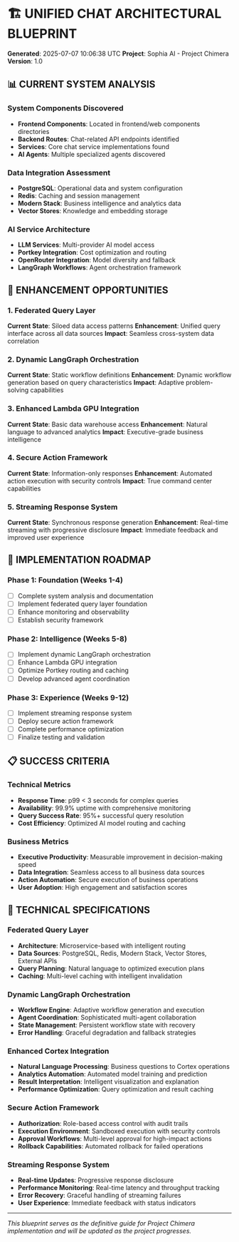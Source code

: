 # 🏗️ UNIFIED CHAT ARCHITECTURAL BLUEPRINT

**Generated**: 2025-07-07 10:06:38 UTC
**Project**: Sophia AI - Project Chimera
**Version**: 1.0

## 📊 CURRENT SYSTEM ANALYSIS

### System Components Discovered
- **Frontend Components**: Located in frontend/web components directories
- **Backend Routes**: Chat-related API endpoints identified
- **Services**: Core chat service implementations found
- **AI Agents**: Multiple specialized agents discovered

### Data Integration Assessment
- **PostgreSQL**: Operational data and system configuration
- **Redis**: Caching and session management
- **Modern Stack**: Business intelligence and analytics data
- **Vector Stores**: Knowledge and embedding storage

### AI Service Architecture
- **LLM Services**: Multi-provider AI model access
- **Portkey Integration**: Cost optimization and routing
- **OpenRouter Integration**: Model diversity and fallback
- **LangGraph Workflows**: Agent orchestration framework

## 🎯 ENHANCEMENT OPPORTUNITIES

### 1. Federated Query Layer
**Current State**: Siloed data access patterns
**Enhancement**: Unified query interface across all data sources
**Impact**: Seamless cross-system data correlation

### 2. Dynamic LangGraph Orchestration
**Current State**: Static workflow definitions
**Enhancement**: Dynamic workflow generation based on query characteristics
**Impact**: Adaptive problem-solving capabilities

### 3. Enhanced Lambda GPU Integration
**Current State**: Basic data warehouse access
**Enhancement**: Natural language to advanced analytics
**Impact**: Executive-grade business intelligence

### 4. Secure Action Framework
**Current State**: Information-only responses
**Enhancement**: Automated action execution with security controls
**Impact**: True command center capabilities

### 5. Streaming Response System
**Current State**: Synchronous response generation
**Enhancement**: Real-time streaming with progressive disclosure
**Impact**: Immediate feedback and improved user experience

## 🚀 IMPLEMENTATION ROADMAP

### Phase 1: Foundation (Weeks 1-4)
- [ ] Complete system analysis and documentation
- [ ] Implement federated query layer foundation
- [ ] Enhance monitoring and observability
- [ ] Establish security framework

### Phase 2: Intelligence (Weeks 5-8)
- [ ] Implement dynamic LangGraph orchestration
- [ ] Enhance Lambda GPU integration
- [ ] Optimize Portkey routing and caching
- [ ] Develop advanced agent coordination

### Phase 3: Experience (Weeks 9-12)
- [ ] Implement streaming response system
- [ ] Deploy secure action framework
- [ ] Complete performance optimization
- [ ] Finalize testing and validation

## 📋 SUCCESS CRITERIA

### Technical Metrics
- **Response Time**: p99 < 3 seconds for complex queries
- **Availability**: 99.9% uptime with comprehensive monitoring
- **Query Success Rate**: 95%+ successful query resolution
- **Cost Efficiency**: Optimized AI model routing and caching

### Business Metrics
- **Executive Productivity**: Measurable improvement in decision-making speed
- **Data Integration**: Seamless access to all business data sources
- **Action Automation**: Secure execution of business operations
- **User Adoption**: High engagement and satisfaction scores

## 🔧 TECHNICAL SPECIFICATIONS

### Federated Query Layer
- **Architecture**: Microservice-based with intelligent routing
- **Data Sources**: PostgreSQL, Redis, Modern Stack, Vector Stores, External APIs
- **Query Planning**: Natural language to optimized execution plans
- **Caching**: Multi-level caching with intelligent invalidation

### Dynamic LangGraph Orchestration
- **Workflow Engine**: Adaptive workflow generation and execution
- **Agent Coordination**: Sophisticated multi-agent collaboration
- **State Management**: Persistent workflow state with recovery
- **Error Handling**: Graceful degradation and fallback strategies

### Enhanced Cortex Integration
- **Natural Language Processing**: Business questions to Cortex operations
- **Analytics Automation**: Automated model training and prediction
- **Result Interpretation**: Intelligent visualization and explanation
- **Performance Optimization**: Query optimization and result caching

### Secure Action Framework
- **Authorization**: Role-based access control with audit trails
- **Execution Environment**: Sandboxed execution with security controls
- **Approval Workflows**: Multi-level approval for high-impact actions
- **Rollback Capabilities**: Automated rollback for failed operations

### Streaming Response System
- **Real-time Updates**: Progressive response disclosure
- **Performance Monitoring**: Real-time latency and throughput tracking
- **Error Recovery**: Graceful handling of streaming failures
- **User Experience**: Immediate feedback with status indicators

---

*This blueprint serves as the definitive guide for Project Chimera implementation and will be updated as the project progresses.*
